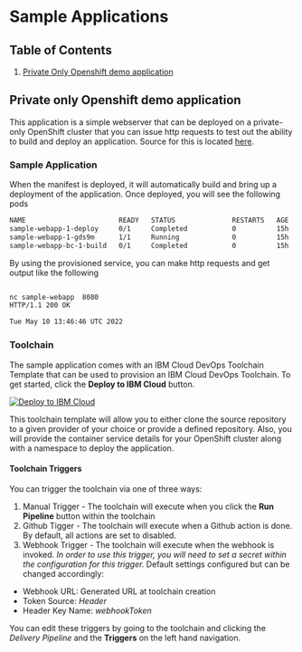 # Sample Applications

## Table of Contents

1. [Private Only Openshift demo application](#private-only-openshift-demo-application)

## Private only Openshift demo application

This application is a simple webserver that can be deployed on a private-only OpenShift cluster that you can issue http requests to test out the ability to build and deploy an application.  Source for this is located [here](https://github.com/slzone/openshift-demo-app).

### Sample Application

When the manifest is deployed, it will automatically build and bring up a deployment of the application.  Once deployed, you will see the following pods

```bash
NAME                       READY   STATUS              RESTARTS   AGE
sample-webapp-1-deploy     0/1     Completed           0          15h
sample-webapp-1-gds9m      1/1     Running             0          15h
sample-webapp-bc-1-build   0/1     Completed           0          15h
```

By using the provisioned service, you can make http requests and get output like the following

```bash

nc sample-webapp  8080
HTTP/1.1 200 OK

Tue May 10 13:46:46 UTC 2022
```

### Toolchain

The sample application comes with an IBM Cloud DevOps Toolchain Template that can be used to provision an IBM Cloud DevOps Toolchain.   To get started, click the **Deploy to IBM Cloud** button.

[![Deploy to IBM Cloud](https://cloud.ibm.com/devops/setup/deploy/button_x2.png)](https://cloud.ibm.com/devops/setup/deploy?repository=https://github.com/slzone/openshift-demo-app.git&env_id=ibm:yp:us-south&pipeline_type=tekton)

This toolchain template will allow you to either clone the source repository to a given provider of your choice or provide a defined repository.  Also, you will provide the container service details for your OpenShift cluster along with a namespace to deploy the application.  

#### Toolchain Triggers

You can trigger the toolchain via one of three ways:

1. Manual Trigger - The toolchain will execute when you click the **Run Pipeline** button within the toolchain
2. Github Tigger - The toolchain will execute when a Github action is done.  By default, all actions are set to disabled.
3. Webhook Trigger - The toolchain will execute when the webhook is invoked.  *In order to use this trigger, you will need to set a secret within the configuration for this trigger.*  Default settings configured but can be changed accordingly:
  - Webhook URL: Generated URL at toolchain creation 
  - Token Source: *Header*
  - Header Key Name: *webhookToken*

You can edit these triggers by going to the toolchain and clicking the *Delivery Pipeline* and the **Triggers** on the left hand navigation.